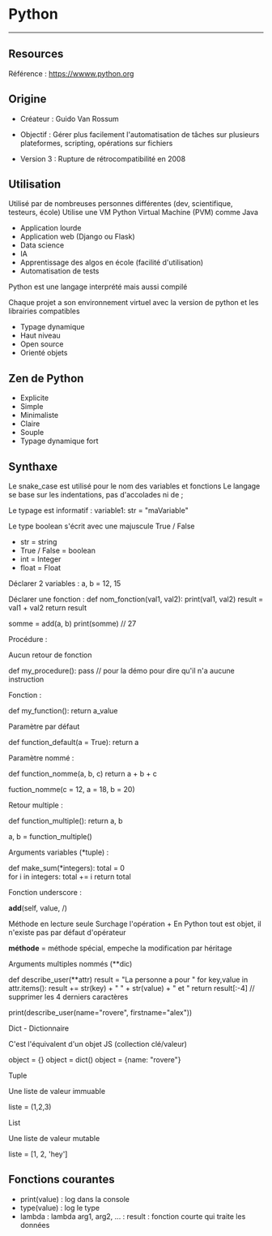 # Python

---

## Resources

Référence : https://wwww.python.org

## Origine

- Créateur : Guido Van Rossum

- Objectif : Gérer plus facilement l'automatisation de tâches sur plusieurs plateformes, scripting, opérations sur fichiers

- Version 3 : Rupture de rétrocompatibilité en 2008



## Utilisation

Utilisé par de nombreuses personnes différentes (dev, scientifique, testeurs, école)
Utilise une VM Python Virtual Machine (PVM) comme Java

- Application lourde
- Application web (Django ou Flask)
- Data science
- IA
- Apprentissage des algos en école (facilité d'utilisation)
- Automatisation de tests

Python est une langage interprété mais aussi compilé

Chaque projet a son environnement virtuel avec la version de python et les librairies compatibles

- Typage dynamique
- Haut niveau
- Open source
- Orienté objets

## Zen de Python

- Explicite
- Simple
- Minimaliste
- Claire
- Souple
- Typage dynamique fort

## Synthaxe

Le snake_case est utilisé pour le nom des variables et fonctions
Le langage se base sur les indentations, pas d'accolades ni de ;

Le typage est informatif : 
variable1: str = "maVariable"

Le type boolean s'écrit avec une majuscule True / False
- str = string
- True / False = boolean
- int = Integer
- float = Float

Déclarer 2 variables : 
a, b = 12, 15

Déclarer une fonction : 
def nom_fonction(val1, val2):
  print(val1, val2)
  result = val1 + val2
  return result

somme = add(a, b)
print(somme) // 27


Procédure :

Aucun retour de fonction

def my_procedure():
  pass // pour la démo pour dire qu'il n'a aucune instruction

Fonction : 

def my_function():
  return a_value

Paramètre par défaut

def function_default(a = True):
  return a

Paramètre nommé : 

def function_nomme(a, b, c)
  return a + b + c

fuction_nomme(c = 12, a = 18, b = 20)

Retour multiple : 

def function_multiple():
  return a, b

a, b = function_multiple()

Arguments variables (*tuple) : 

def make_sum(*integers):
  total = 0  
  for i in integers:
    total += i
  return total

Fonction underscore :

__add__(self, value, /)

Méthode en lecture seule
Surchage l'opération +
En Python tout est objet, il n'existe pas par défaut d'opérateur


__méthode__ = méthode spécial, empeche la modification par héritage

Arguments multiples nommés (**dic)

def describe_user(**attr)
  result = "La personne a pour "
  for key,value in attr.items():
    result += str(key) + " " + str(value) + " et "
  return result[:-4] // supprimer les 4 derniers caractères

print(describe_user(name="rovere", firstname="alex"))


Dict - Dictionnaire

C'est l'équivalent d'un objet JS (collection clé/valeur)

object = {}
object = dict()
object = {name: "rovere"}

Tuple

Une liste de valeur immuable

liste = (1,2,3)

List

Une liste de valeur mutable

liste = [1, 2, 'hey']

## Fonctions courantes

- print(value) : log dans la console
- type(value) : log le type
- lambda : lambda arg1, arg2, ... : result : fonction courte qui traite les données

